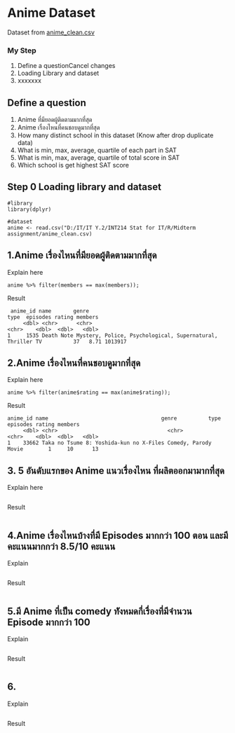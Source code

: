 # Anime Dataset

Dataset from [anime_clean.csv](./anime_clean.csv)


### My Step
1. Define a questionCancel changes
2. Loading Library and dataset
3. xxxxxxx

## Define a question

1. Anime ที่มียอดผู้ติดตามมากที่สุด
2. Anime เรื่องไหนที่คนชอบดูมากที่สุด
3. How many distinct school in this dataset  (Know after drop duplicate data)
4. What is min, max, average, quartile of each part in SAT 
5. What is min, max, average, quartile of total score in SAT 
6. Which school is get highest SAT score 


## Step 0 Loading library and dataset

```
#library
library(dplyr)

#dataset
anime <- read.csv("D:/IT/IT Y.2/INT214 Stat for IT/R/Midterm assignment/anime_clean.csv)
```

## 1.Anime เรื่องไหนที่มียอดผู้ติดตามมากที่สุด

Explain here

```
anime %>% filter(members == max(members));
```

Result

```
 anime_id name       genre                                                  type  episodes rating members
     <dbl> <chr>      <chr>                                                  <chr>    <dbl>  <dbl>   <dbl>
1     1535 Death Note Mystery, Police, Psychological, Supernatural, Thriller TV          37   8.71 1013917
```


## 2.Anime เรื่องไหนที่คนชอบดูมากที่สุด

Explain here
```
anime %>% filter(anime$rating == max(anime$rating));
```
Result
```
anime_id name                                    genre          type  episodes rating members
     <dbl> <chr>                                   <chr>          <chr>    <dbl>  <dbl>   <dbl>
1    33662 Taka no Tsume 8: Yoshida-kun no X-Files Comedy, Parody Movie        1     10      13
```


## 3. 5 อันดับแรกของ Anime แนวเรื่องไหน ที่ผลิตออกมามากที่สุด

Explain here
```

```
Result
```

```

## 4.Anime เรื่องไหนบ้างที่มี Episodes มากกว่า 100 ตอน และมีคะแนนมากกว่า 8.5/10 คะแนน
Explain
```

```
Result
```

```

## 5.มี Anime ที่เป็น comedy ทัังหมดกี่เรื่องที่มีจำนวน Episode มากกว่า 100 
Explain
```

```
Result
```

```

## 6.
Explain
```

```
Result
```

```


